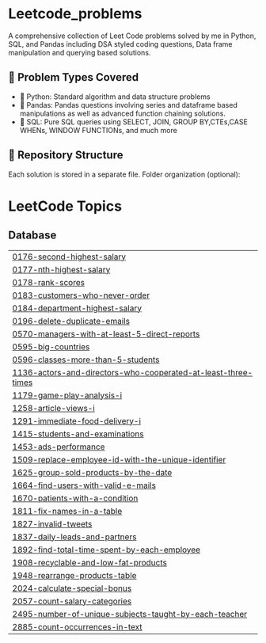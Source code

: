 # Leetcode_problems
A comprehensive collection of Leet Code problems solved by me in Python, SQL, and Pandas including DSA styled coding questions, Data frame manipulation and querying based solutions.
## 📌 Problem Types Covered
- 🐍 Python: Standard algorithm and data structure problems
- 🐼 Pandas: Pandas questions involving series and dataframe based manipulations as well as advanced function chaining solutions.
- 🧮 SQL: Pure SQL queries using SELECT, JOIN, GROUP BY,CTEs,CASE WHENs, WINDOW FUNCTIONs, and much more

## 📂 Repository Structure
Each solution is stored in a separate file. Folder organization (optional):

<!---LeetCode Topics Start-->
# LeetCode Topics
## Database
|  |
| ------- |
| [0176-second-highest-salary](https://github.com/Vinjain301/Leetcode_problems/tree/master/0176-second-highest-salary) |
| [0177-nth-highest-salary](https://github.com/Vinjain301/Leetcode_problems/tree/master/0177-nth-highest-salary) |
| [0178-rank-scores](https://github.com/Vinjain301/Leetcode_problems/tree/master/0178-rank-scores) |
| [0183-customers-who-never-order](https://github.com/Vinjain301/Leetcode_problems/tree/master/0183-customers-who-never-order) |
| [0184-department-highest-salary](https://github.com/Vinjain301/Leetcode_problems/tree/master/0184-department-highest-salary) |
| [0196-delete-duplicate-emails](https://github.com/Vinjain301/Leetcode_problems/tree/master/0196-delete-duplicate-emails) |
| [0570-managers-with-at-least-5-direct-reports](https://github.com/Vinjain301/Leetcode_problems/tree/master/0570-managers-with-at-least-5-direct-reports) |
| [0595-big-countries](https://github.com/Vinjain301/Leetcode_problems/tree/master/0595-big-countries) |
| [0596-classes-more-than-5-students](https://github.com/Vinjain301/Leetcode_problems/tree/master/0596-classes-more-than-5-students) |
| [1136-actors-and-directors-who-cooperated-at-least-three-times](https://github.com/Vinjain301/Leetcode_problems/tree/master/1136-actors-and-directors-who-cooperated-at-least-three-times) |
| [1179-game-play-analysis-i](https://github.com/Vinjain301/Leetcode_problems/tree/master/1179-game-play-analysis-i) |
| [1258-article-views-i](https://github.com/Vinjain301/Leetcode_problems/tree/master/1258-article-views-i) |
| [1291-immediate-food-delivery-i](https://github.com/Vinjain301/Leetcode_problems/tree/master/1291-immediate-food-delivery-i) |
| [1415-students-and-examinations](https://github.com/Vinjain301/Leetcode_problems/tree/master/1415-students-and-examinations) |
| [1453-ads-performance](https://github.com/Vinjain301/Leetcode_problems/tree/master/1453-ads-performance) |
| [1509-replace-employee-id-with-the-unique-identifier](https://github.com/Vinjain301/Leetcode_problems/tree/master/1509-replace-employee-id-with-the-unique-identifier) |
| [1625-group-sold-products-by-the-date](https://github.com/Vinjain301/Leetcode_problems/tree/master/1625-group-sold-products-by-the-date) |
| [1664-find-users-with-valid-e-mails](https://github.com/Vinjain301/Leetcode_problems/tree/master/1664-find-users-with-valid-e-mails) |
| [1670-patients-with-a-condition](https://github.com/Vinjain301/Leetcode_problems/tree/master/1670-patients-with-a-condition) |
| [1811-fix-names-in-a-table](https://github.com/Vinjain301/Leetcode_problems/tree/master/1811-fix-names-in-a-table) |
| [1827-invalid-tweets](https://github.com/Vinjain301/Leetcode_problems/tree/master/1827-invalid-tweets) |
| [1837-daily-leads-and-partners](https://github.com/Vinjain301/Leetcode_problems/tree/master/1837-daily-leads-and-partners) |
| [1892-find-total-time-spent-by-each-employee](https://github.com/Vinjain301/Leetcode_problems/tree/master/1892-find-total-time-spent-by-each-employee) |
| [1908-recyclable-and-low-fat-products](https://github.com/Vinjain301/Leetcode_problems/tree/master/1908-recyclable-and-low-fat-products) |
| [1948-rearrange-products-table](https://github.com/Vinjain301/Leetcode_problems/tree/master/1948-rearrange-products-table) |
| [2024-calculate-special-bonus](https://github.com/Vinjain301/Leetcode_problems/tree/master/2024-calculate-special-bonus) |
| [2057-count-salary-categories](https://github.com/Vinjain301/Leetcode_problems/tree/master/2057-count-salary-categories) |
| [2495-number-of-unique-subjects-taught-by-each-teacher](https://github.com/Vinjain301/Leetcode_problems/tree/master/2495-number-of-unique-subjects-taught-by-each-teacher) |
| [2885-count-occurrences-in-text](https://github.com/Vinjain301/Leetcode_problems/tree/master/2885-count-occurrences-in-text) |
<!---LeetCode Topics End-->